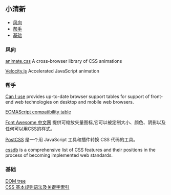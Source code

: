 
## 小清新

- [风向](#direction)        
- [帮手](#assistant)        
- [基础](#basis)           

### <a id="direction">风向</a>

[animate.css](https://daneden.github.io/animate.css) A cross-browser library of CSS animations

[Velocity.js](http://velocityjs.org) Accelerated JavaScript animation


### <a id="assistant">帮手</a>
[Can I use](https://caniuse.com) provides up-to-date browser support tables for support of front-end web technologies on desktop and mobile web browsers.

[ECMAScript compatibility table](https://kangax.github.io/compat-table/es6)  

[Font Awesome 中文网](http://www.fontawesome.com.cn/faicons/) 提供可缩放矢量图标,它可以被定制大小、颜色、阴影以及任何可以用CSS的样式。      

[PostCSS](https://www.postcss.com.cn/) 是一个用 JavaScript 工具和插件转换 CSS 代码的工具。         

[cssdb](https://cssdb.org/)  is a comprehensive list of CSS features and their positions in the process of becoming implemented web standards.         




### <a id="basis">基础</a>
        
[DOM tree](https://javascript.info/dom-nodes)       
[CSS 基本规则语法及关键字索引](https://developer.mozilla.org/zh-CN/docs/Web/CSS/Reference)      



